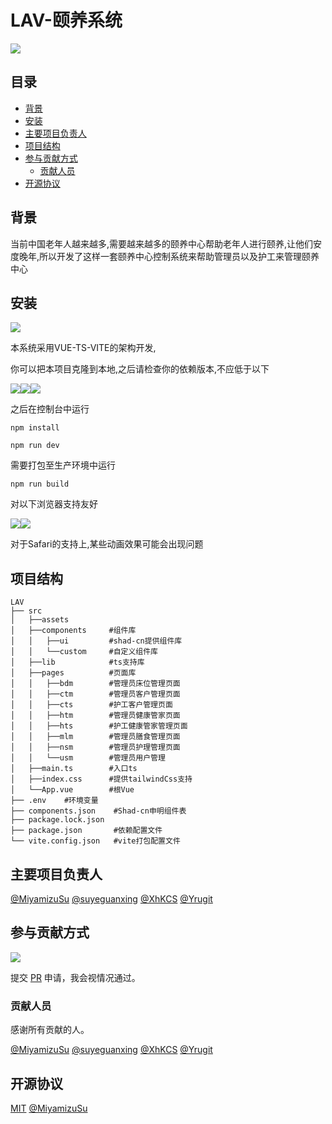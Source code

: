 # LAV-颐养系统

[![](https://img.shields.io/badge/LAV-CoverSystem-blue)](https://github.com/MiyamizuSu/LAV-NursingCenter)



## 目录

- [背景](#背景)
- [安装](#安装)
- [主要项目负责人](#主要项目负责人)
- [项目结构](#项目结构)
- [参与贡献方式](#参与贡献方式)
    - [贡献人员](#贡献人员)
- [开源协议](#开源协议)

## 背景

当前中国老年人越来越多,需要越来越多的颐养中心帮助老年人进行颐养,让他们安度晚年,所以开发了这样一套颐养中心控制系统来帮助管理员以及护工来管理颐养中心

## 安装

[![](https://img.shields.io/badge/%E4%B8%8B%E8%BD%BD-LAV_CoverSystem-blue?style=plastic
)](README.md)

本系统采用VUE-TS-VITE的架构开发,

你可以把本项目克隆到本地,之后请检查你的依赖版本,不应低于以下

![](https://img.shields.io/badge/Node-18.0.1-blue?style=plastic
)![](https://img.shields.io/badge/VUE-3.5-green?style=plastic
)![](https://img.shields.io/badge/TypeScript-2.9-blue?style=plastic
)

之后在控制台中运行
``` 
npm install

npm run dev
```
需要打包至生产环境中运行
````
npm run build
````
对以下浏览器支持友好

![](https://img.shields.io/badge/Chrome-yellow?style=plastic
)![](https://img.shields.io/badge/Edge-blue?style=plastic
)

对于Safari的支持上,某些动画效果可能会出现问题


## 项目结构
```
LAV
├── src
│   ├──assets   
│   ├──components     #组件库
│   │   ├──ui         #shad-cn提供组件库   
│   │   └──custom     #自定义组件库  
│   ├──lib            #ts支持库
│   ├──pages          #页面库
│   │   ├──bdm        #管理员床位管理页面  
│   │   ├──ctm        #管理员客户管理页面
│   │   ├──cts        #护工客户管理页面   
│   │   ├──htm        #管理员健康管家页面
│   │   ├──hts        #护工健康管家管理页面
│   │   ├──mlm        #管理员膳食管理页面
│   │   ├──nsm        #管理员护理管理页面
│   │   └──usm        #管理员用户管理
│   ├──main.ts        #入口ts
│   ├──index.css      #提供tailwindCss支持  
│   └──App.vue        #根Vue
├── .env    #环境变量
├── components.json    #Shad-cn申明组件表
├── package.lock.json
├── package.json       #依赖配置文件
└── vite.config.json   #vite打包配置文件
```


## 主要项目负责人

[@MiyamizuSu](https://github.com/MiyamizuSu)
[@suyeguanxing](https://github.com/suyeguanxing)
[@XhKCS](https://github.com/XhKCS)
[@Yrugit](https://github.com/Yrugit)

## 参与贡献方式

[![](https://img.shields.io/badge/GIVE-Pull_Request-blue?style=plastic
)](https://github.com/MiyamizuSu/LAV-NursingCenter/pulls)

提交 [PR](https://github.com/sunyctf/ChineseREADME/pulls) 申请，我会视情况通过。

### 贡献人员

感谢所有贡献的人。

[@MiyamizuSu](https://github.com/MiyamizuSu)
[@suyeguanxing](https://github.com/suyeguanxing)
[@XhKCS](https://github.com/XhKCS)
[@Yrugit](https://github.com/Yrugit)

## 开源协议

[MIT](LICENSE) [@MiyamizuSu]()